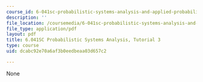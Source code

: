 ```yaml
---
course_id: 6-041sc-probabilistic-systems-analysis-and-applied-probability-fall-2013
description: ''
file_location: /coursemedia/6-041sc-probabilistic-systems-analysis-and-applied-probability-fall-2013/dcabc92e70a6af3b0eedbeaa03d657c2_MIT6_041SCF13_tut03.pdf
file_type: application/pdf
layout: pdf
title: 6.041SC Probabilistic Systems Analysis, Tutorial 3
type: course
uid: dcabc92e70a6af3b0eedbeaa03d657c2

---
```

None